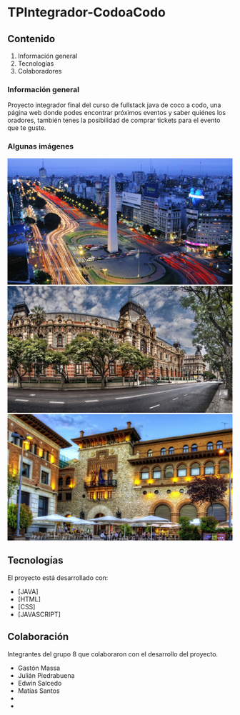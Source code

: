 # TPIntegrador-CodoaCodo

## Contenido
1. Información general
2. Tecnologías
3. Colaboradores

### Información general
Proyecto integrador final del curso de fullstack java  de coco a codo, una página web donde podes encontrar próximos eventos y saber quiénes los oradores, también tenes la posibilidad de comprar tickets para el evento que te guste.
### Algunas imágenes
<kbd>
<img src="./resources/img/hawaii3.jpg" alt="imgenPrincipal">
</kbd>

<kbd>
<img src="./resources/img/hawaii.jpg" alt="imgenPrincipal">
</kbd>

<kbd>
<img src="./resources/img/hawaii2.jpg" alt="imgenSecundaria">
</kbd>




## Tecnologías
El proyecto está desarrollado con:
* [JAVA] 
* [HTML]
* [CSS]
* [JAVASCRIPT]

## Colaboración 
Integrantes del grupo 8 que colaboraron con el desarrollo del proyecto.
<ul>
 <li>Gastón Massa</li>
 <li>Julián Piedrabuena</li>
 <li>Edwin Salcedo</li>
 <li>Matías Santos</li>
 <li></li>
 <li></li>
</ul>


